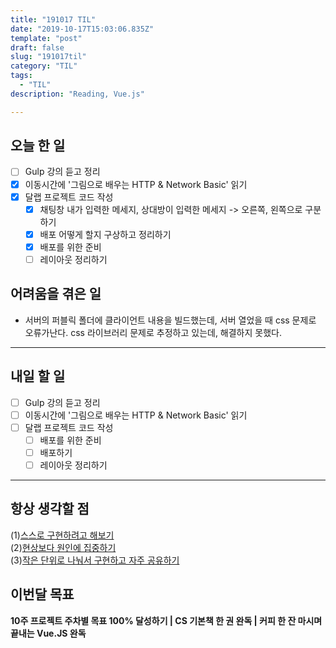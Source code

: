 ```yaml
---
title: "191017 TIL"
date: "2019-10-17T15:03:06.835Z"
template: "post"
draft: false
slug: "191017til"
category: "TIL"
tags:
  - "TIL"
description: "Reading, Vue.js"

---
```


## 오늘 한 일

- [ ] Gulp 강의 듣고 정리
- [x] 이동시간에 '그림으로 배우는 HTTP & Network Basic' 읽기
- [x] 달랩 프로젝트 코드 작성
  - [x] 채팅창 내가 입력한 메세지, 상대방이 입력한 메세지 -> 오른쪽, 왼쪽으로 구분하기
  - [x] 배포 어떻게 할지 구상하고 정리하기
  - [x] 배포를 위한 준비
  - [ ] 레이아웃 정리하기

## 어려움을 겪은 일

-	서버의 퍼블릭 폴더에 클라이언트 내용을 빌드했는데, 서버 열었을 때 css 문제로 오류가난다. css 라이브러리 문제로 추정하고 있는데, 해결하지 못했다.

---

## 내일 할 일

- [ ] Gulp 강의 듣고 정리
- [ ] 이동시간에 '그림으로 배우는 HTTP & Network Basic' 읽기
- [ ] 달랩 프로젝트 코드 작성
  - [ ] 배포를 위한 준비
  - [ ] 배포하기
  - [ ] 레이아웃 정리하기

------



## 항상 생각할 점

(1)<u>스스로 구현하려고 해보기</u> <br>(2)<u>현상보다 원인에 집중하기</u> <br>(3)<u>작은 단위로 나눠서 구현하고 자주 공유하기</u>



## 이번달 목표

**10주 프로젝트 주차별 목표 100% 달성하기 | CS 기본책 한 권 완독 | 커피 한 잔 마시며 끝내는 Vue.JS 완독**

